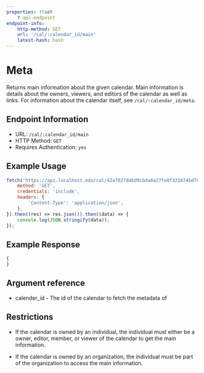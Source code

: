 ```yaml
---
properties: !!set
    ? api-endpoint
endpoint-info:
    http-method: GET
    url: '/cal/:calendar_id/main'
    latest-hash: hash
---
```


# Meta

Returns main information about the given calendar. Main information is details about the owners, viewers, and editors of the calendar as well as links. For information about the calendar itself, see `/cal/:calendar_id/meta`.

## Endpoint Information

- URL: `/cal/:calendar_id/main`
- HTTP Method: `GET`
- Requires Authentication: `yes`

## Example Usage
``` javascript
fetch('https://api.localhost.edu/cal/42a7027d4bd9cbda8a27fe8f321b74bd70328b20d230ae7f16dd7548ee3f1878/main', {
    method: 'GET',
    credentials: 'include',
    headers: {
        'Content-Type': 'application/json',
    },
}).then((res) => res.json()).then((data) => {
    console.log(JSON.stringify(data));
});
```

## Example Response
```json
{
}
```

## Argument reference

- calender_id - The id of the calendar to fetch the metadata of

## Restrictions

- If the calendar is owned by an individual, the individual must either be a owner, editor, member, or viewer of the calendar to get the main information.

- If the calendar is owned by an organization, the individual must be part of the organization to access the main information.
